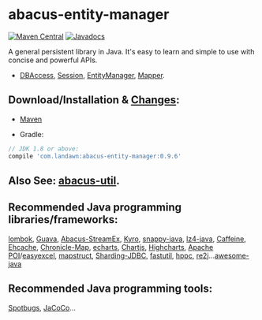 # abacus-entity-manager

[![Maven Central](https://img.shields.io/maven-central/v/com.landawn/abacus-entity-manager.svg)](https://maven-badges.herokuapp.com/maven-central/com.landawn/abacus-entity-manager/)
[![Javadocs](https://www.javadoc.io/badge/com.landawn/abacus-entity-manager.svg)](https://www.javadoc.io/doc/com.landawn/abacus-entity-manager)

A general persistent library in Java. It's easy to learn and simple to use with concise and powerful APIs.


* [DBAccess](https://cdn.staticaly.com/gh/landawn/abacus-entity-manager/master/docs/DBAccess_view.html), 
[Session](https://cdn.staticaly.com/gh/landawn/abacus-entity-manager/master/docs/Session_view.html), 
[EntityManager](https://cdn.staticaly.com/gh/landawn/abacus-entity-manager/master/docs/NewEntityManager_view.html), 
[Mapper](https://cdn.staticaly.com/gh/landawn/abacus-entity-manager/master/docs/Mapper_view.html).

## Download/Installation & [Changes](https://github.com/landawn/abacus-entity-manager/blob/master/CHANGES.md):

* [Maven](http://search.maven.org/#search%7Cga%7C1%7Cg%3A%22com.landawn%22)

* Gradle:
```gradle
// JDK 1.8 or above:
compile 'com.landawn:abacus-entity-manager:0.9.6'
```

## Also See: [abacus-util](https://github.com/landawn/abacus-util).

## Recommended Java programming libraries/frameworks:
[lombok](https://github.com/rzwitserloot/lombok), [Guava](https://github.com/google/guava), [Abacus-StreamEx](https://github.com/landawn/streamex), [Kyro](https://github.com/EsotericSoftware/kryo), [snappy-java](https://github.com/xerial/snappy-java), [lz4-java](https://github.com/lz4/lz4-java), [Caffeine](https://github.com/ben-manes/caffeine), [Ehcache](http://www.ehcache.org/), [Chronicle-Map](https://github.com/OpenHFT/Chronicle-Map), [echarts](https://github.com/apache/incubator-echarts), 
[Chartjs](https://github.com/chartjs/Chart.js), [Highcharts](https://www.highcharts.com/blog/products/highcharts/), [Apache POI](https://github.com/apache/poi)/[easyexcel](https://github.com/alibaba/easyexcel), [mapstruct](https://github.com/mapstruct/mapstruct), [Sharding-JDBC](https://github.com/apache/incubator-shardingsphere), [fastutil](https://github.com/vigna/fastutil), [hppc](https://github.com/carrotsearch/hppc), [re2j](https://github.com/google/re2j)...[awesome-java](https://github.com/akullpp/awesome-java)

## Recommended Java programming tools:
[Spotbugs](https://github.com/spotbugs/spotbugs), [JaCoCo](https://www.eclemma.org/jacoco/)...
